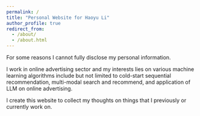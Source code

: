 ```yaml
---
permalink: /
title: "Personal Website for Haoyu Li"
author_profile: true
redirect_from:
  - /about/
  - /about.html
---
```


For some reasons I cannot fully disclose my personal information.

I work in online advertising sector and my interests lies on various machine learning algorithms include but not limited to cold-start sequential recommendation, multi-modal search and recommend, and application of LLM on online advertising.

I create this website to collect my thoughts on things that I previously or currently work on.
